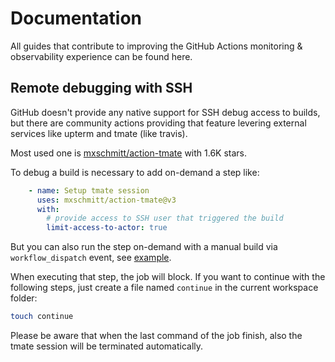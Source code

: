 # Documentation

All guides that contribute to improving the GitHub Actions monitoring & observability experience can be found here.

## Remote debugging with SSH

GitHub doesn't provide any native support for SSH debug access to builds, but there are community actions providing that feature levering external services like upterm and tmate (like travis).

Most used one is [mxschmitt/action-tmate](https://github.com/mxschmitt/action-tmate) with 1.6K stars.

To debug a build is necessary to add on-demand a step like:

```yml
    - name: Setup tmate session
      uses: mxschmitt/action-tmate@v3
      with:
        # provide access to SSH user that triggered the build
        limit-access-to-actor: true
```

But you can also run the step on-demand with a manual build via `workflow_dispatch` event, see [example](../.github/workflows/test-tmate.yml).

When executing that step, the job will block. If you want to continue with the following steps, just create a file named `continue` in the current workspace folder:

```sh
touch continue
```

Please be aware that when the last command of the job finish, also the tmate session will be terminated automatically.
